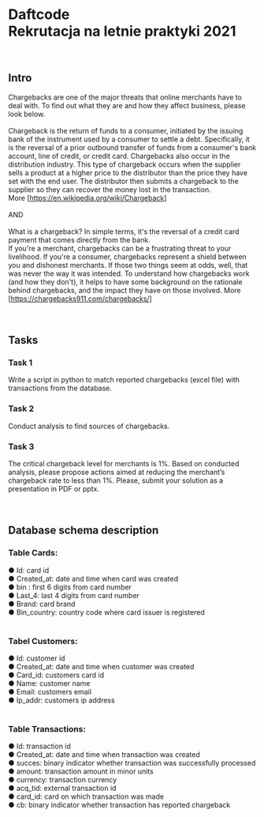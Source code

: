# **Daftcode</br>Rekrutacja na letnie praktyki 2021**
</br>

## Intro</br>
Chargebacks are one of the major threats that online merchants have to deal with. To find out
what they are and how they affect business, please look below.</br>
</br>
Chargeback is the return of funds to a consumer, initiated by the issuing bank of the instrument
used by a consumer to settle a debt. Specifically, it is the reversal of a prior outbound transfer of
funds from a consumer's bank account, line of credit, or credit card.
Chargebacks also occur in the distribution industry. This type of chargeback occurs when the
supplier sells a product at a higher price to the distributor than the price they have set with the
end user. The distributor then submits a chargeback to the supplier so they can recover the
money lost in the transaction.</br>
More [https://en.wikipedia.org/wiki/Chargeback]</br>
</br>
AND</br>
</br>
What is a chargeback? In simple terms, it's the reversal of a credit card payment that comes
directly from the bank.</br>
If you're a merchant, chargebacks can be a frustrating threat to your livelihood. If you're a
consumer, chargebacks represent a shield between you and dishonest merchants. If those two
things seem at odds, well, that was never the way it was intended.
To understand how chargebacks work (and how they don't), it helps to have some background
on the rationale behind chargebacks, and the impact they have on those involved.
More [https://chargebacks911.com/chargebacks/]</br>
</br></br>

## Tasks</br>

### **Task 1**</br>
Write a script in python to match reported chargebacks (excel file) with transactions from the
database.</br>

### **Task 2**</br>
Conduct analysis to find sources of chargebacks.</br>

### **Task 3**</br>
The critical chargeback level for merchants is 1%. Based on conducted analysis, please
propose actions aimed at reducing the merchant’s chargeback rate to less than 1%. Please,
submit your solution as a presentation in PDF or pptx.</br>
</br></br>

## Database schema description</br>

### **Table Cards:**</br>
● Id: card id</br>
● Created_at: date and time when card was created</br>
● bin : first 6 digits from card number</br>
● Last_4: last 4 digits from card number</br>
● Brand: card brand</br>
● Bin_country: country code where card issuer is registered</br>
</br>

### **Tabel Customers:**</br>
● Id: customer id</br>
● Created_at: date and time when customer was created</br>
● Card_id: customers card id</br>
● Name: customer name</br>
● Email: customers email</br>
● Ip_addr: customers ip address</br>
</br>

### **Table Transactions:**</br>
● Id: transaction id</br>
● Created_at: date and time when transaction was created</br>
● succes: binary indicator whether transaction was successfully processed</br>
● amount: transaction amount in minor units</br>
● currency: transaction currency</br>
● acq_tid: external transaction id</br>
● card_id: card on which transaction was made</br>
● cb: binary indicator whether transaction has reported chargeback</br>
